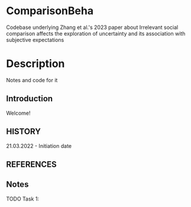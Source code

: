 # ComparisonBeha
Codebase underlying Zhang et al.'s 2023  paper about Irrelevant social comparison affects the exploration of uncertainty and its association with subjective expectations


# Description
Notes and code for it

## Introduction
Welcome!

## HISTORY
21.03.2022 - Initiation date



## REFERENCES


## Notes
TODO
Task 1: 
